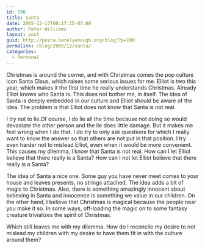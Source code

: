 ```yaml
---
id: 190
title: Santa
date: 2005-12-17T00:17:35-07:00
author: Peter Williams
layout: post
guid: http://pezra.barelyenough.org/blog/?p=190
permalink: /blog/2005/12/santa/
categories:
  - Personal
---
```

Christmas is around the corner, and with Christmas comes the pop culture icon Santa Claus, which raises some serious issues for me. Elliot is two this year, which makes it the first time he really understands Christmas. Already Elliot knows who Santa is. This does not bother me, in itself. The idea of Santa is deeply embedded in our culture and Elliot should be aware of the idea. The problem is that Elliot does not know that Santa is not real.

I try not to lie.<footnote>Of course, I do lie all the time because not doing so would devastate the other person and the lie does little damage. But it makes me feel wrong when I do that. I do try to only ask questions for which I really want to know the answer so that others are not put in that position.</footnote> I try even harder not to mislead Elliot, even when it would be more convenient. This causes my dilemma, I know that Santa is not real. How can I let Elliot believe that there really is a Santa? How can I not let Elliot believe that there really is a Santa?

The idea of Santa a nice one. Some guy you have never meet comes to your house and leaves presents, no strings attached. The idea adds a bit of magic to Christmas. Also, there is something amazingly innocent about believing in Santa and innocence is something we value in our children. On the other hand, I believe that Christmas is magical because the people near you make it so. In some ways, off-loading the magic on to some fantasy creature trivializes the spirit of Christmas.

Which still leaves me with my dilemma. How do I reconcile my desire to not mislead my children with my desire to have them fit in with the culture around them?